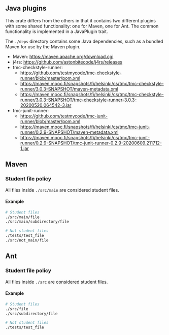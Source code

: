 ## Java plugins

This crate differs from the others in that it contains two different plugins with some shared functionality: one for Maven, one for Ant. The common functionality is implemented in a JavaPlugin trait.

The `./deps` directory contains some Java dependencies, such as a bundled Maven for use by the Maven plugin.

- Maven: https://maven.apache.org/download.cgi
- j4rs: https://github.com/astonbitecode/j4rs/releases
- tmc-checkstyle-runner:
  - https://github.com/testmycode/tmc-checkstyle-runner/blob/master/pom.xml
  - https://maven.mooc.fi/snapshots/fi/helsinki/cs/tmc/tmc-checkstyle-runner/3.0.3-SNAPSHOT/maven-metadata.xml
  - https://maven.mooc.fi/snapshots/fi/helsinki/cs/tmc/tmc-checkstyle-runner/3.0.3-SNAPSHOT/tmc-checkstyle-runner-3.0.3-20200520.064542-3.jar
- tmc-junit-runner:
  - https://github.com/testmycode/tmc-junit-runner/blob/master/pom.xml
  - https://maven.mooc.fi/snapshots/fi/helsinki/cs/tmc/tmc-junit-runner/0.2.9-SNAPSHOT/maven-metadata.xml
  - https://maven.mooc.fi/snapshots/fi/helsinki/cs/tmc/tmc-junit-runner/0.2.9-SNAPSHOT/tmc-junit-runner-0.2.9-20200609.211712-1.jar

## Maven

### Student file policy

All files inside `./src/main` are considered student files.

#### Example

```bash
# Student files
./src/main/file
./src/main/subdirectory/file

# Not student files
./tests/test_file
./src/not_main/file
```

## Ant

### Student file policy

All files inside `./src` are considered student files.

#### Example

```bash
# Student files
./src/file
./src/subdirectory/file

# Not student files
./tests/test_file
```
